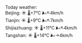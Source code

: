Today weather:  
Beijing: ☀️ 🌡️+7°C 🌬️↖4km/h  
Tianjin: ☀️ 🌡️+9°C 🌬️↖7km/h  
Shijiazhuang: ☀️ 🌡️+11°C 🌬️↖4km/h  
Tangshan: ☀️ 🌡️+14°C 🌬️→4km/h  
